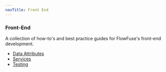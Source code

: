 ```yaml
---
navTitle: Front End
---
```


### Front-End

A collection of how-to's and best practice guides for FlowFuse's front-end development.

- [Data Attributes](./data-attributes.md)
- [Services](./services.md)
- [Testing](./testing.md)
